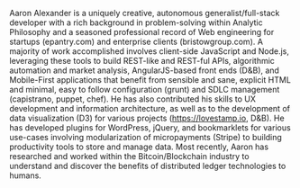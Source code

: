 Aaron Alexander is a uniquely creative, autonomous generalist/full-stack 
developer with a rich background in problem-solving within Analytic Philosophy 
and a seasoned professional record of Web engineering for startups (epantry.com) 
and enterprise clients (bristowgroup.com). A majority of work accomplished 
involves client-side JavaScript and Node.js, leveraging these tools to build 
REST-like and REST-ful APIs, algorithmic automation and market analysis, 
AngularJS-based front ends (D&B), and Mobile-First applications that benefit 
from sensible and sane, explicit HTML and minimal, easy to follow configuration 
(grunt) and SDLC management (capistrano, puppet, chef). He has also contributed 
his skills to UX development and information architecture, as well as to the development 
of data visualization (D3) for various projects (https://lovestamp.io, D&B). He has 
developed plugins for WordPress, jQuery, and bookmarklets for various use-cases 
involving modularization of micropayments (Stripe) to building productivity 
tools to store and manage data. Most recently, Aaron has researched and worked 
within the Bitcoin/Blockchain industry to understand and discover the benefits of 
distributed ledger technologies to humans.


